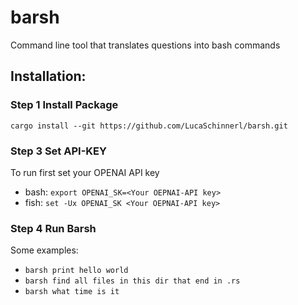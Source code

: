 # barsh
Command line tool that translates questions into bash commands

## Installation:

### Step 1 Install Package
`cargo install --git https://github.com/LucaSchinnerl/barsh.git`

### Step 3 Set API-KEY
To run first set your OPENAI API key
- bash: `export OPENAI_SK=<Your OEPNAI-API key>`
- fish: `set -Ux OPENAI_SK <Your OEPNAI-API key>`

### Step 4 Run Barsh
Some examples:
- `barsh print hello world`
- `barsh find all files in this dir that end in .rs`
- `barsh what time is it`
